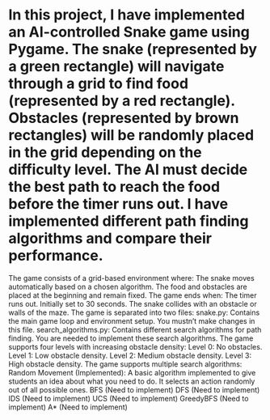 # In this project, I have implemented an AI-controlled Snake game using Pygame. The snake (represented by a green rectangle) will navigate through a grid to find food (represented by a red rectangle). Obstacles (represented by brown rectangles) will be randomly placed in the grid depending on the difficulty level. The AI must decide the best path to reach the food before the timer runs out. I have implemented different path finding algorithms and compare their performance.

The game consists of a grid-based environment where:
The snake moves automatically based on a chosen algorithm.
The food and obstacles are placed at the beginning and remain fixed.
The game ends when:
The timer runs out. Initially set to 30 seconds.
The snake collides with an obstacle or walls of the maze.
The game is separated into two files:
snake.py: Contains the main game loop and environment setup. You mustn’t make changes in this file.
search_algorithms.py: Contains different search algorithms for path finding. You are needed to implement these search algorithms.
The game supports four levels with increasing obstacle density:
Level 0: No obstacles.
Level 1: Low obstacle density.
Level 2: Medium obstacle density.
Level 3: High obstacle density.
The game supports multiple search algorithms:
Random Movement (Implemented): A basic algorithm implemented to give students an idea about what you need to do. It selects an action randomly out of all possible ones.
BFS (Need to implement)
DFS (Need to implement)
IDS (Need to implement)
UCS (Need to implement)
GreedyBFS (Need to implement)
A* (Need to implement)
